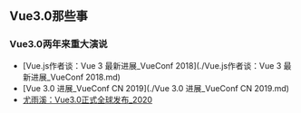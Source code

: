## Vue3.0那些事

### Vue3.0两年来重大演说
- [Vue.js作者谈：Vue 3 最新进展_VueConf 2018](./Vue.js作者谈：Vue 3 最新进展_VueConf 2018.md)
- [Vue 3.0 进展_VueConf CN 2019](./Vue 3.0 进展_VueConf CN 2019.md)
- [尤雨溪：Vue3.0正式全球发布_2020](./尤雨溪：Vue3.0正式全球发布_2020.md)